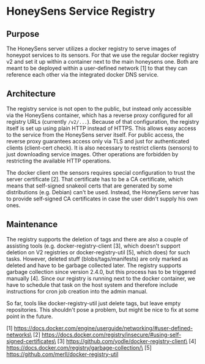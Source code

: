 # HoneySens Service Registry
## Purpose
The HoneySens server utilizes a docker registry to serve images 
of honeypot services to its sensors. For that we use the regular
docker registry v2 and set it up within a container next to the
main honeysens one. Both are meant to be deployed within a
user-defined network [1] to that they can reference each other via
the integrated docker DNS service. 

## Architecture
The registry service is not open to the public, but instead only
accessible via the HoneySens container, which has a reverse proxy
configured for all registry URLs (currently `/v2/...`). Because of
that configuration, the registry itself is set up using plain HTTP 
instead of HTTPS. This allows easy access to the service from the 
HoneySens server itself. For public access, the reverse proxy 
guarantees access only via TLS and just for authenticated clients 
(client-cert check). It is also necessary to restrict clients (sensors) 
to just downloading service images. Other operations are forbidden
by restricting the available HTTP operations.

The docker client on the sensors requires special configuration to
trust the server certificate [2]. That certificate has to be a CA
certificate, which means that self-signed snakeoil certs that are
generated by some distributions (e.g. Debian) can't be used. Instead,
the HoneySens server has to provide self-signed CA certificates in
case the user didn't supply his own ones.

## Maintenance
The registry supports the deletion of tags and there are also a couple
of assisting tools (e.g. docker-registry-client [3], which doesn't support
deletion on V2 registries or docker-registry-util [5], which does) for such tasks.
However, deleted stuff (blobs/tags/manifests) are only marked as deleted
and have to be garbage collected later. The registry supports garbage
collection since version 2.4.0, but this process has to be triggered
manually [4]. Since our registry is running next to the docker container,
we have to schedule that task on the host system and therefore
include instructions for cron job creation into the admin manual.

So far, tools like docker-registry-util just delete tags, but leave empty
repositories. This shouldn't pose a problem, but might be nice to fix
at some point in the future.

[1] https://docs.docker.com/engine/userguide/networking/#user-defined-networks\
[2] https://docs.docker.com/registry/insecure/#using-self-signed-certificates\
[3] https://github.com/yodle/docker-registry-client\
[4] https://docs.docker.com/registry/garbage-collection/\
[5] https://github.com/merll/docker-registry-util